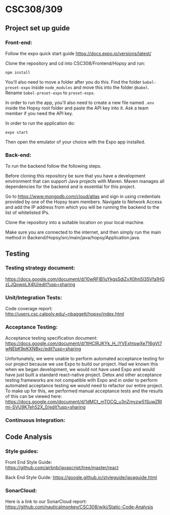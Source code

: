 # CSC308/309

## Project set up guide

### Front-end:
Follow the expo quick start guide https://docs.expo.io/versions/latest/

Clone the repository and cd into CSC308/Frontend/Hopsy and run:

```
npm install
```

You'll also need to move a folder after you do this. Find the folder `babel-preset-expo` inside `node_modules` and move this into the folder `@babel`. Rename `babel-preset-expo` to `preset-expo`.

In order to run the app, you'll also need to create a new file named `.env` inside the Hopsy root folder and paste the API key into it. Ask a team member if you need the API key.

In order to run the application do:

```
expo start
```

Then open the emulator of your choice with the Expo app installed.

### Back-end:
To run the backend follow the following steps.

Before cloning this repository be sure that you have a development environment that can support Java projects with Maven. Maven manages all dependencies for the backend and is essential for this project. 

Go to https://www.mongodb.com/cloud/atlas and sign in using credentials provided by one of the Hopsy team members. Navigate to Network Access and add the IP address from which you will be running the backend to the list of whitelisted IPs. 

Clone the repository into a suitable location on your local machine.

Make sure you are connected to the internet, and then simply run the main method in Backend/Hopsy/src/main/java/hopsy/Application.java. 


## Testing

### Testing strategy document:

https://docs.google.com/document/d/10wRFIB1uYkgsSdiZvX0hn5l35Vfa1HGzLJQowpLX4lU/edit?usp=sharing

### Unit/Integration Tests:

Code coverage report: http://users.csc.calpoly.edu/~nbaggett/hopsy/index.html

### Acceptance Testing:

Acceptance testing specification document: https://docs.google.com/document/d/1tHCIRJKYk_H_iYVExhtswXe716gVt7wNEbK9pKXNBxc/edit?usp=sharing

Unfortunately, we were unable to perform automated acceptance testing for our project because we use Expo to build our project. Had we known this when we began development, we would not have used Expo and would have just built a standard react-native project. Detox and other acceptance testing frameworks are not compatible with Expo and in order to perform automated acceptance testing we would need to refactor our entire project. To make up for this, we performed manual acceptance tests and the results of this can be viewed here: https://docs.google.com/document/d/1dMCt_mTOCQ_u3nZmyzw51SuwZRImi-SVU9K7eh52X_0/edit?usp=sharing

### Continuous Integration:

## Code Analysis

### Style guides:

Front End Style Guide: https://github.com/airbnb/javascript/tree/master/react

Back End Style Guide: https://google.github.io/styleguide/javaguide.html

### SonarCloud:

Here is a link to our SonarCloud report: https://github.com/nauticalmonkey/CSC308/wiki/Static-Code-Analysis
